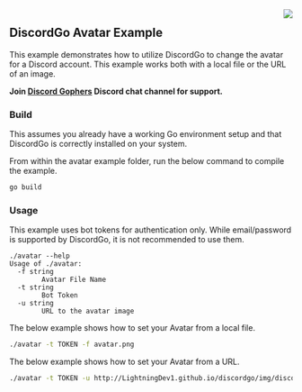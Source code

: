 <img align="right" src="http://LightningDev1.github.io/discordgo/img/discordgo.png">

## DiscordGo Avatar Example

This example demonstrates how to utilize DiscordGo to change the avatar for
a Discord account.  This example works both with a local file or the URL of
an image.

**Join [Discord Gophers](https://discord.gg/0f1SbxBZjYoCtNPP)
Discord chat channel for support.**

### Build

This assumes you already have a working Go environment setup and that
DiscordGo is correctly installed on your system.

From within the avatar example folder, run the below command to compile the
example.

```sh
go build
```

### Usage

This example uses bot tokens for authentication only. While email/password is 
supported by DiscordGo, it is not recommended to use them.

```
./avatar --help
Usage of ./avatar:
  -f string
        Avatar File Name
  -t string
        Bot Token
  -u string
        URL to the avatar image
```

The below example shows how to set your Avatar from a local file.

```sh
./avatar -t TOKEN -f avatar.png
```
The below example shows how to set your Avatar from a URL.

```sh
./avatar -t TOKEN -u http://LightningDev1.github.io/discordgo/img/discordgo.png
```
